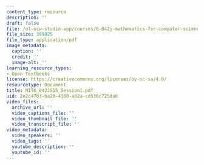 ```yaml
---
content_type: resource
description: ''
draft: false
file: /ol-ocw-studio-app/courses/6-042j-mathematics-for-computer-science-spring-2015/mit6_042js15_session1.pdf
file_size: 399825
file_type: application/pdf
image_metadata:
  caption: ''
  credit: ''
  image-alt: ''
learning_resource_types:
- Open Textbooks
license: https://creativecommons.org/licenses/by-nc-sa/4.0/
resourcetype: Document
title: MIT6_042JS15_Session1.pdf
uid: 2e2c4703-ba20-4360-a82a-cd536c725da6
video_files:
  archive_url: ''
  video_captions_file: ''
  video_thumbnail_file: ''
  video_transcript_file: ''
video_metadata:
  video_speakers: ''
  video_tags: ''
  youtube_description: ''
  youtube_id: ''
---
```

